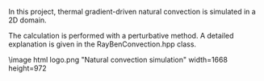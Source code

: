 In this project, thermal gradient-driven natural convection is simulated in a 2D domain. 

The calculation is performed with a perturbative method. 
A detailed explanation is given in the RayBenConvection.hpp class.

\image html logo.png "Natural convection simulation" width=1668 height=972 
